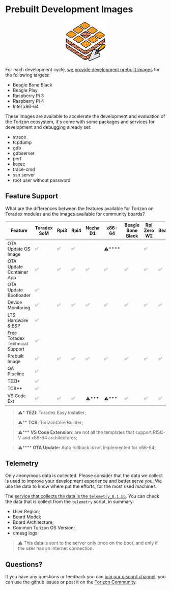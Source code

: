 # Prebuilt Development Images

<p align="center">
  <img src="/assets/img/TCB128.png" alt="TorizonCore Builder Logo">
</p>

For each development cycle, [we provide development prebuilt images](https://github.com/commontorizon/meta-common-torizon/releases) for the following targets:

- Beagle Bone Black
- Beagle Play
- Raspberry Pi 3
- Raspberry Pi 4
- Intel x86-64

These images are available to accelerate the development and evaluation of the Torizon ecosystem, it's come with some packages and services for development and debugging already set:

- strace
- tcpdump
- gdb
- gdbserver
- perf
- kexec
- trace-cmd
- ssh server
- root user without password

## Feature Support

What are the differences between the features available for Torizon on Toradex modules and the images available for community boards?

| Feature                      | Toradex SoM | Rpi3 | Rpi4 | Nezha D1 | x86-64 | Beagle Bone Black | Rpi Zero W2 | BeaglePlay |
| ---------------------------- | ----------- | ---- | ---- | -------- | ------ | ----------------- | ----------- | ---------- |
| OTA Update OS Image          | ✅           | ✅    | ✅    |          | ⚠️**** |                   | ✅           |            |
| OTA Update Container App     | ✅           | ✅    | ✅    | ✅        | ✅      | ✅                 | ✅           | ✅          |
| OTA Update Bootloader        | ✅           |      |      |          |        |                   |             |            |
| Device Monitoring            | ✅           | ✅    | ✅    | ✅        | ✅      | ✅                 | ✅           | ✅          |
| LTS Hardware & BSP           | ✅           |      |      |          |        |                   |             |            |
| Free Toradex Technical Support       | ✅           |      |      |          |        |                   |             |            |
| Prebuilt Image   | ✅           | ✅    | ✅    | ✅        | ✅      | ✅                 | ✅           | ✅          |
| QA Pipeline         | ✅           |      |      |          |        |                   |             |            |
| TEZI*      | ✅           |      |      |          |        |                   |             |            |
| TCB** | ✅           |      |      |          |        |                   |             |            |
| VS Code Ext | ✅           | ✅    | ✅    | ⚠️***    | ⚠️***  | ✅                 | ✅           | ✅          |

> ⚠️* **TEZI**: Toradex Easy Installer;

> ⚠️** **TCB**: TorizonCore Builder;

> ⚠️*** **VS Code Extension**: are not all the templates that support RISC-V and x86-64 architectures;

> ⚠️**** **OTA Update:** Auto rollback is not implemented for x86-64;

## Telemetry

Only anonymous data is collected. Please consider that the data we collect is used to improve your development experience and better serve you. We use the data to know where put the efforts, for the most used machines.

The [service that collects the data is the `telemetry_0.1.bb`](https://github.com/commontorizon/meta-common-torizon/tree/kirkstone/recipes-support/telemetry/telemetry). You can check the data that is collect from the `telemetry` script, in summary:

- User Region;
- Board Model;
- Board Architecture;
- Common Torizon OS Version;
- dmesg logs;

> ⚠️ This data is sent to the server only once on the boot, and only if the user has an internet connection.

## Questions?

If you have any questions or feedback you can [join our discord channel](https://discord.gg/qKZgCq95df), you can use the github issues or post it on the [Torizon Community](https://community.toradex.com).
